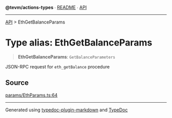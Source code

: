 **@tevm/actions-types** ∙ [README](../README.md) ∙ [API](../API.md)

***

[API](../API.md) > EthGetBalanceParams

# Type alias: EthGetBalanceParams

> **EthGetBalanceParams**: `GetBalanceParameters`

JSON-RPC request for `eth_getBalance` procedure

## Source

[params/EthParams.ts:64](https://github.com/evmts/tevm-monorepo/blob/main/core/actions-types/src/params/EthParams.ts#L64)

***
Generated using [typedoc-plugin-markdown](https://www.npmjs.com/package/typedoc-plugin-markdown) and [TypeDoc](https://typedoc.org/)
